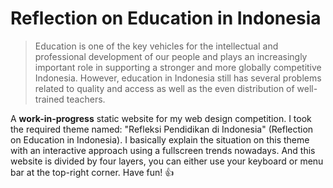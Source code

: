 # Reflection on Education in Indonesia

> Education is one of the key vehicles for the intellectual and professional development of our people and plays an increasingly important role in supporting a stronger and more globally competitive Indonesia. However, education in Indonesia still has several problems related to quality and access as well as the even distribution of well-trained teachers. 

A **work-in-progress** static website for my web design competition. I took the required theme named: "Refleksi Pendidikan di Indonesia" (Reflection on Education in Indonesia). I basically explain the situation on this theme with an interactive approach using a fullscreen trends nowadays. And this website is divided by four layers, you can either use your keyboard or menu bar at the top-right corner. Have fun! :+1:
